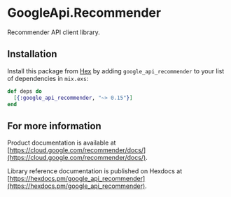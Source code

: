 # GoogleApi.Recommender

Recommender API client library.



## Installation

Install this package from [Hex](https://hex.pm) by adding
`google_api_recommender` to your list of dependencies in `mix.exs`:

```elixir
def deps do
  [{:google_api_recommender, "~> 0.15"}]
end
```

## For more information

Product documentation is available at [https://cloud.google.com/recommender/docs/](https://cloud.google.com/recommender/docs/).

Library reference documentation is published on Hexdocs at
[https://hexdocs.pm/google_api_recommender](https://hexdocs.pm/google_api_recommender).
